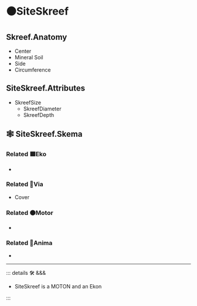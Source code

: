 # 🟠<motor>SiteSkreef</motor>

## Skreef.Anatomy

- Center
- Mineral Soil
- Side
- Circumference

## SiteSkreef.Attributes

- SkreefSize
    - SkreefDiameter
    - SkreefDepth

## 🕸 SiteSkreef.Skema

### Related 🟩<ekos>Eko</ekos>

-

### Related 🔻<via>Via</via>

- Cover

### Related 🟠<motor>Motor</motor>

-

### Related 💜<anima>Anima</anima>

-

---

<!-- =================================================== -->
<!-- =================================================== -->
<!-- =================================================== -->
<!-- =================================================== -->
<!-- =================================================== -->
::: details 🛠 <dev>&&&</dev>

- SiteSkreef is a MOTON and an Ekon

:::

